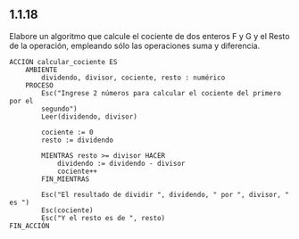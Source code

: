 ## 1.1.18
Elabore un algoritmo que calcule el cociente de dos enteros F y G y el Resto de la operación, empleando sólo las operaciones suma y diferencia.

```
ACCIÓN calcular_cociente ES
	AMBIENTE
		dividendo, divisor, cociente, resto : numérico
	PROCESO
		Esc("Ingrese 2 números para calcular el cociente del primero por el
		segundo")
		Leer(dividendo, divisor)

		cociente := 0
		resto := dividendo

		MIENTRAS resto >= divisor HACER
			dividendo := dividendo - divisor
			cociente++
		FIN_MIENTRAS

		Esc("El resultado de dividir ", dividendo, " por ", divisor, " es ")
		Esc(cociente)
		Esc("Y el resto es de ", resto)
FIN_ACCIÓN
```
